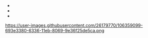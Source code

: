 -   <link rel="preconnect" href="https://fonts.gstatic.com">
-   <link href="https://fonts.googleapis.com/css2?family=Lato:ital,wght@0,100;0,300;0,400;0,700;0,900;1,100;1,300;1,400;1,700;1,900&display=swap" rel="stylesheet">
-   <link href="https://fonts.googleapis.com/css2?family=Hachi+Maru+Pop&display=swap" rel="stylesheet">

https://user-images.githubusercontent.com/26179770/106359099-693e3380-6336-11eb-8069-9e36f25de5ca.png
